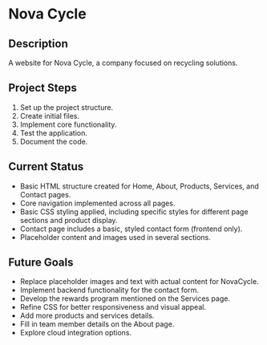 # Nova Cycle

## Description

A website for Nova Cycle, a company focused on recycling solutions.

## Project Steps

1.  Set up the project structure.
2.  Create initial files.
3.  Implement core functionality.
4.  Test the application.
5.  Document the code.

## Current Status

*   Basic HTML structure created for Home, About, Products, Services, and Contact pages.
*   Core navigation implemented across all pages.
*   Basic CSS styling applied, including specific styles for different page sections and product display.
*   Contact page includes a basic, styled contact form (frontend only).
*   Placeholder content and images used in several sections.

## Future Goals

*   Replace placeholder images and text with actual content for NovaCycle.
*   Implement backend functionality for the contact form.
*   Develop the rewards program mentioned on the Services page.
*   Refine CSS for better responsiveness and visual appeal.
*   Add more products and services details.
*   Fill in team member details on the About page.
*   Explore cloud integration options.
